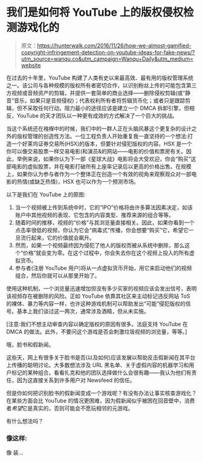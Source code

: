 # 我们是如何将 YouTube 上的版权侵权检测游戏化的

> 原文：<https://hunterwalk.com/2016/11/26/how-we-almost-gamified-copyright-infringement-detection-on-youtube-ideas-for-fake-news/?utm_source=wanqu.co&utm_campaign=Wanqu+Daily&utm_medium=website>

在过去的十年里，YouTube 构建了人类有史以来最高效、最有用的版权管理系统之一。该公司与各种规模的版权所有者密切合作，以识别粉丝上传的可能包含第三方视频或音频资产的剪辑，并提供一套简单的商业选择——删除侵权剪辑(或“静音”音乐，如果只是音频侵权)；代表权利所有者将剪辑货币化；或者只是跟踪剪辑，但不采取任何行动。阻力最小的途径应该是建立一个 DMCA 拆卸引擎，但相反，YouTube 的天才团队以一种更有成效的方式解决了一个巨大的挑战。

当这个系统还在襁褓中的时候，我们中的一群人正在头脑风暴这个更复杂的设计之外的版权管理的创造性方法。一位工程负责人开始重复我一直坚持的一个想法:打造一个好莱坞证券交易所(HSX)的版本，但要针对侵犯版权的内容。HSX 是一个你可以像交易股票一样交易电影(和演员&的网站——电影的价值和票房有关。因此，举例来说，如果你认为下一部《星球大战》电影将会大受欢迎，你会“购买”这部电影的虚拟股票，并在电影打破所有上座率记录后以更高的价格出售。在规模上，如果你认为参与者作为一个整体正在创造一个有效的视角来观察观众对一部电影的热情(或缺乏热情)，HSX 也可以作为一个预测市场。

以下是我们在 YouTube 上的原图:

1.  当一个视频被上传到系统中时，它的“IPO”价格将由许多算法因素决定，如该账户中其他视频的表现、它包含的内容类型、推荐来源的组合等等。
2.  随着时间的推移，视频的“价格”与其浏览量直接相关。因此，如果你看到一个点击率很低的视频，你认为它会“病毒式”传播，你会想要“购买”它，希望它一旦流行起来，它的价值就会飙升。
3.  然而，如果一个视频最终因为侵犯了他人的版权而被从系统中删除，那么这个“价格”就会变为零。在这个过程中，你会失去你在这个视频上投入的所有虚拟货币。
4.  参与者(注册 YouTube 用户)将从一点虚拟货币开始，用它来启动他们的视频组合，然后你就可以从那里开始了。

使用这种机制，一个浏览量迅速增加但没有多少买家的视频应该会发出信号，表明该视频存在被删除的风险。正如 YouTube 依靠其社区来主动标记违反网站 ToS 的裸体、暴力等内容一样，也许这种游戏机制可以帮助发出“可能”侵犯版权的信号。基本上我们谈过这一两次，通常涉及酒精，但从未实施。

[注意:我们不想主动审查内容以确定版权的原因有很多。法庭支持 YouTube 在 DMCA 的做法。此外，不要问这个游戏是否会刺激垃圾视频的浏览量，等等。]

哦，脸书和假新闻。

这些天，网上有很多关于脸书是否(以及如何)应该发展以帮助反击假新闻在其平台上传播的聪明讨论。大多数想法涉及 URL 黑名单、关于虚假内容的机器学习和用户标记的某种组合。看看扎克和他的团队选择做什么会很有趣——我认为他们有责任，因为这直接关系到许多用户对 Newsfeed 的信任。

但是你如何把识别脸书的假新闻变成一个游戏呢？有没有办法让事实核查游戏化？在某些方面会比 YouTube 的情况更困难，因为假新闻似乎被困在回音壁中，消费者*希望*它是真实的，否则可能会不愿玩相邻的元游戏。

有什么想法吗？

### 像这样:

像 装...